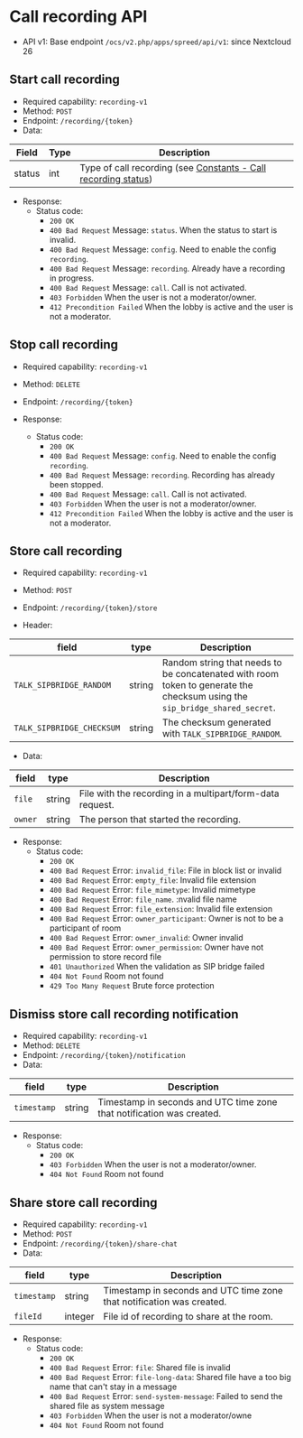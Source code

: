 # Call recording API

* API v1: Base endpoint `/ocs/v2.php/apps/spreed/api/v1`: since Nextcloud 26

## Start call recording

* Required capability: `recording-v1`
* Method: `POST`
* Endpoint: `/recording/{token}`
* Data:

| Field  | Type | Description                                                                                          |
| ------ | ---- | ---------------------------------------------------------------------------------------------------- |
| status | int  | Type of call recording (see [Constants - Call recording status](constants.md#call-recording-status)) |

* Response:
    - Status code:
        + `200 OK`
        + `400 Bad Request` Message: `status`. When the status to start is invalid.
        + `400 Bad Request` Message: `config`. Need to enable the config `recording`.
        + `400 Bad Request` Message: `recording`. Already have a recording in progress.
        + `400 Bad Request` Message: `call`. Call is not activated.
        + `403 Forbidden` When the user is not a moderator/owner.
        + `412 Precondition Failed` When the lobby is active and the user is not a moderator.

## Stop call recording

* Required capability: `recording-v1`
* Method: `DELETE`
* Endpoint: `/recording/{token}`

* Response:
    - Status code:
        + `200 OK`
        + `400 Bad Request` Message: `config`. Need to enable the config `recording`.
        + `400 Bad Request` Message: `recording`. Recording has already been stopped.
        + `400 Bad Request` Message: `call`. Call is not activated.
        + `403 Forbidden` When the user is not a moderator/owner.
        + `412 Precondition Failed` When the lobby is active and the user is not a moderator.

## Store call recording

* Required capability: `recording-v1`
* Method: `POST`
* Endpoint: `/recording/{token}/store`

* Header:

| field                     | type   | Description                                                                                                                |
| ------------------------- | ------ | -------------------------------------------------------------------------------------------------------------------------- |
| `TALK_SIPBRIDGE_RANDOM`   | string | Random string that needs to be concatenated with room token to generate the checksum using the `sip_bridge_shared_secret`. |
| `TALK_SIPBRIDGE_CHECKSUM` | string | The checksum generated with `TALK_SIPBRIDGE_RANDOM`.                                                                       |

* Data:

| field   | type   | Description                                               |
| ------- | ------ | --------------------------------------------------------- |
| `file`  | string | File with the recording in a multipart/form-data request. |
| `owner` | string | The person that started the recording.                    |

* Response:
    - Status code:
        + `200 OK`
        + `400 Bad Request` Error: `invalid_file`: File in block list or invalid
        + `400 Bad Request` Error: `empty_file`: Invalid file extension
        + `400 Bad Request` Error: `file_mimetype`: Invalid mimetype
        + `400 Bad Request` Error: `file_name`. :nvalid file name
        + `400 Bad Request` Error: `file_extension`: Invalid file extension
        + `400 Bad Request` Error: `owner_participant`: Owner is not to be a participant of room
        + `400 Bad Request` Error: `owner_invalid`: Owner invalid
        + `400 Bad Request` Error: `owner_permission`: Owner have not permission to store record file
        + `401 Unauthorized` When the validation as SIP bridge failed
        + `404 Not Found` Room not found
        + `429 Too Many Request` Brute force protection

## Dismiss store call recording notification

* Required capability: `recording-v1`
* Method: `DELETE`
* Endpoint: `/recording/{token}/notification`
* Data:

| field       | type   | Description                                                           |
| ----------- | ------ | --------------------------------------------------------------------- |
| `timestamp` | string | Timestamp in seconds and UTC time zone that notification was created. |

* Response:
    - Status code:
        + `200 OK`
        + `403 Forbidden` When the user is not a moderator/owner.
        + `404 Not Found` Room not found

## Share store call recording

* Required capability: `recording-v1`
* Method: `POST`
* Endpoint: `/recording/{token}/share-chat`
* Data:

| field       | type    | Description                                                           |
| ----------- | ------- | --------------------------------------------------------------------- |
| `timestamp` | string  | Timestamp in seconds and UTC time zone that notification was created. |
| `fileId`    | integer | File id of recording to share at the room.                            |

* Response:
    - Status code:
        + `200 OK`
        + `400 Bad Request` Error: `file`: Shared file is invalid
        + `400 Bad Request` Error: `file-long-data`: Shared file have a too big name that can't stay in a message
        + `400 Bad Request` Error: `send-system-message`: Failed to send the shared file as system message
        + `403 Forbidden` When the user is not a moderator/owne
        + `404 Not Found` Room not found
